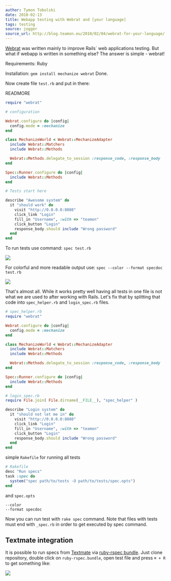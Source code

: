 ```yaml
---
author: Tymon Tobolski
date: 2010-02-13
title: Webapp testing with Webrat and [your language]
tags: testing
source: jogger
source_url: http://blog.teamon.eu/2010/02/04/webrat-for-your-language/
---
```


[Webrat](http://github.com/brynary/webrat) was written mainly to improve Rails` web applications testing. But what if webapp is written in something else? The answer is simple - webrat!

Requirements: Ruby

Installation: `gem install mechanize webrat` Done.

Now create file `test.rb` and put in there:

READMORE

```ruby
require "webrat"

# configuration

Webrat.configure do |config|
  config.mode = :mechanize
end

class MechanizeWorld < Webrat::MechanizeAdapter
  include Webrat::Matchers
  include Webrat::Methods

  Webrat::Methods.delegate_to_session :response_code, :response_body
end

Spec::Runner.configure do |config|
  include Webrat::Methods
end

# Tests start here

describe "Awesome system" do
  it "should work" do
    visit "http://0.0.0.0:8080"
    click_link "Login"
    fill_in "Username", :with => "teamon"
    click_button "Login"
    response_body.should include "Wrong password"
  end
end
```

To run tests use command: `spec test.rb`

![](/assets/images/blog/webapp-testing-with-webrat-pic1.png)

For colorful and more readable output use: `spec --color --format specdoc test.rb`

![](/assets/images/blog/webapp-testing-with-webrat-pic2.png)

That's almost all. While it works pretty well having all tests in one file is not what we are used to after working with Rails. Let's fix that by splitting that code into `spec_helper.rb` and `login_spec.rb` files.

```ruby
# spec_helper.rb
require "webrat"

Webrat.configure do |config|
  config.mode = :mechanize
end

class MechanizeWorld < Webrat::MechanizeAdapter
  include Webrat::Matchers
  include Webrat::Methods

  Webrat::Methods.delegate_to_session :response_code, :response_body
end

Spec::Runner.configure do |config|
  include Webrat::Methods
end
```

```ruby
# login_spec.rb
require File.join( File.dirname(__FILE__), "spec_helper" )

describe "Login system" do
  it "should not let me in" do
    visit "http://0.0.0.0:8080"
    click_link "Login"
    fill_in "Username", :with => "teamon"
    click_button "Login"
    response_body.should include "Wrong password"
  end
end
```

simple `Rakefile` for running all tests

```ruby
# Rakefile
desc "Run specs"
task :spec do
  system("spec path/to/tests -O path/to/tests/spec.opts")
end
```

and `spec.opts`

```
--color
--format specdoc
```

Now you can run test with `rake spec` command. Note that files with tests must end with `_spec.rb` in order to get executed by spec command.

## Textmate integration

It is possible to run specs from [Textmate](http://macromates.com/) via [ruby-rspec bundle](http://github.com/textmate/ruby-rspec.tmbundle). Just clone repository, double click on `ruby-rspec.bundle`, open test file and press `⌘ + R` to get something like:

![](/assets/images/blog/webapp-testing-with-webrat-pic3.png)
